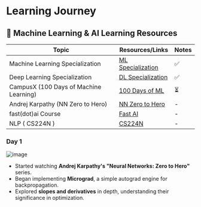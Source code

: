# Learning Journey 


## 📌 Machine Learning & AI Learning Resources  

| Topic                                       | Resources/Links                                       | Notes |
|---------------------------------------------|------------------------------------------------------|-------|
| Machine Learning Specialization             | [ML Specialization](https://www.coursera.org/specializations/machine-learning-introduction) | ✅  |
| Deep Learning Specialization                | [DL Specialization](https://www.coursera.org/specializations/deep-learning) | ✅  |
| CampusX (100 Days of Machine Learning)      | [100 Days of ML](https://campusx.in/) |⏳  |
| Andrej Karpathy (NN Zero to Hero)           | [NN Zero to Hero](https://karpathy.ai/neural-networks-zero-to-hero) | -  |
| fast(dot)ai Course           | [Fast AI](https://www.fast.ai/) | -  |
| NLP ( CS224N )           | [CS224N](https://www.youtube.com/watch?v=rmVRLeJRkl4&list=PLoROMvodv4rMFqRtEuo6SGjY4XbRIVRd4) | -  |



### Day 1


![image](https://github.com/user-attachments/assets/e8b26b76-9419-426a-b2e7-cc805addced1)


- Started watching **Andrej Karpathy's "Neural Networks: Zero to Hero"** series.
- Began implementing **Micrograd**, a simple autograd engine for backpropagation.
- Explored **slopes and derivatives** in depth, understanding their significance in optimization.
